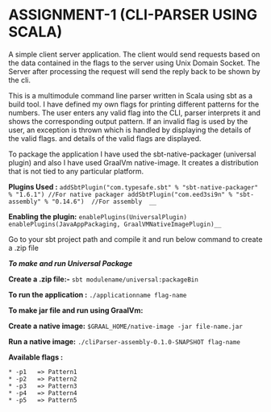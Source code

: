 # ASSIGNMENT-1 (CLI-PARSER USING SCALA)

A simple client server application. The client would send requests based on the data contained in the flags to the server using Unix Domain Socket. The Server after processing the request will send the reply back to be shown by the cli. 

This is a multimodule command line parser written in Scala using sbt as a build tool. I have defined my own flags for printing different patterns for the numbers. The user enters any valid flag into the CLI, parser interprets it and shows the corresponding output pattern. If an invalid flag is used by the user, an exception is thrown which is handled by displaying the details of the valid flags. and details of the valid flags are displayed.

To package the application I have used the sbt-native-packager (universal plugin) and also I have used GraalVm native-image. It creates a distribution that is not tied to any particular platform.

__Plugins Used :__
`addSbtPlugin("com.typesafe.sbt" % "sbt-native-packager" % "1.6.1") //For native packager
addSbtPlugin("com.eed3si9n" % "sbt-assembly" % "0.14.6")  //For assembly  __`

__Enabling the plugin:__
`enablePlugins(UniversalPlugin)
enablePlugins(JavaAppPackaging, GraalVMNativeImagePlugin)__`

Go to your sbt project path and compile it and run below command to create a .zip file

***To make and run Universal Package***
 
 **Create a .zip file:-**
`sbt modulename/universal:packageBin`


**To run the application :**
`./applicationname flag-name`

**To make jar file and run using GraalVm:**

**Create a native image:**
```$GRAAL_HOME/native-image -jar file-name.jar```

**Run a native image:**
`./cliParser-assembly-0.1.0-SNAPSHOT flag-name`

**Available flags :**
```
* -p1	=> Pattern1
* -p2	=> Pattern2
* -p3	=> Pattern3
* -p4   => Pattern4
* -p5	=> Pattern5
```
